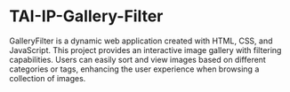 # TAI-IP-Gallery-Filter
GalleryFilter is a dynamic web application created with HTML, CSS, and JavaScript. This project provides an interactive image gallery with filtering capabilities. Users can easily sort and view images based on different categories or tags, enhancing the user experience when browsing a collection of images.
